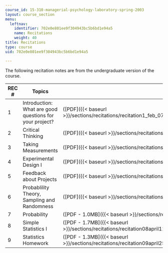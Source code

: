 ```yaml
---
course_id: 15-310-managerial-psychology-laboratory-spring-2003
layout: course_section
menu:
  leftnav:
    identifier: 702e0e801ee9f304943bc5b6bd1e94a5
    name: Recitations
    weight: 40
title: Recitations
type: course
uid: 702e0e801ee9f304943bc5b6bd1e94a5

---
```


The following recitation notes are from the undergraduate version of the course.

| REC # | Topics | Files |
| --- | --- | --- |
| 1 | Introduction: What are good questions for your project? | ([PDF]({{< baseurl >}}/sections/recitations/recitation1_feb_07_03_what_are_good_questions_for_your_project)) |
| 2 | Critical Thinking | ([PDF]({{< baseurl >}}/sections/recitations/recitation2feb1403criticalthinking)) |
| 3 | Taking Measurements | ([PDF]({{< baseurl >}}/sections/recitations/recitation3feb2103takingmeasurements)) |
| 4 | Experimental Design I | ([PDF]({{< baseurl >}}/sections/recitations/recitation04_feb_28_03_experimental_designi)) |
| 5 | Feedback about Projects | ([PDF]({{< baseurl >}}/sections/recitations/recitation05march0703ideas)) |
| 6 | Probablility Theory, Sampling and Randomness | ([PDF]({{< baseurl >}}/sections/recitations/recitation06march1403hypothesistesting)) |
| 7 | Probability | ([PDF - 1.0MB]({{< baseurl >}}/sections/recitations/recitation07april0403probability)) |
| 8 | Simple Statistics I | ([PDF - 1.7MB]({{< baseurl >}}/sections/recitations/recitation08april1103simplestatistics1)) |
| 9 | Statistics Homework | ([PDF - 1.3MB]({{< baseurl >}}/sections/recitations/recitation09april2503_simplestatistics2))